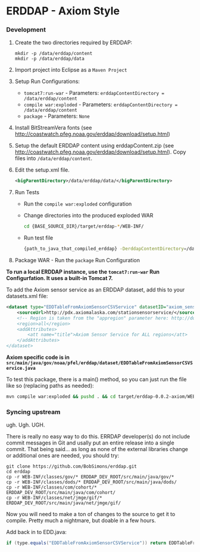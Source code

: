 # ERDDAP - Axiom Style

### Development

1. Create the two directories required by ERDDAP:
    ```
    mkdir -p /data/erddap/content
    mkdir -p /data/erddap/data
    ```

2. Import project into Eclipse as a `Maven Project`
3. Setup Run Configurations:
    * `tomcat7:run-war` - Parameters: `erddapContentDirectory = /data/erddap/content`
    * `compile war:exploded` - Parameters: `erddapContentDirectory = /data/erddap/content`
    * `package` - Parameters: `None`
4. Install BitStreamVera fonts (see http://coastwatch.pfeg.noaa.gov/erddap/download/setup.html)
5. Setup the default ERDDAP content using erddapContent.zip (see http://coastwatch.pfeg.noaa.gov/erddap/download/setup.html).  Copy files into `/data/erddap/content`.
6. Edit the setup.xml file.
    ```xml
    <bigParentDirectory>/data/erddap/data/</bigParentDirectory>
    ```

7. Run Tests
    * Run the `compile war:exploded` configuration
    * Change directories into the produced exploded WAR

        ```bash
        cd {BASE_SOURCE_DIR}/target/erddap-*/WEB-INF/
        ```
    * Run test file

        ```bash
        {path_to_java_that_compiled_erddap} -DerddapContentDirectory=/data/erddap/content -classpath "./classes:./lib/*:{your_path_to_tomcat_directory}/lib/servlet-api.jar" -Xmx1200M -Xms1200M gov/noaa/pfel/coastwatch/TestAll
        ```
8. Package WAR - Run the `package` Run Configuration


**To run a local ERDDAP instance, use the `tomcat7:run-war` Run Configurfation.  It uses a built-in Tomcat 7.**

To add the Axiom sensor service as an ERDDAP dataset, add this to your datasets.xml file:
```xml
<dataset type="EDDTableFromAxiomSensorCSVService" datasetID="axiom_sensor_service">
    <sourceUrl>http://pdx.axiomalaska.com/stationsensorservice/</sourceUrl>
    <!-- Region is taken from the "appregion" parameter here: http://docs.stationsensorservice.apiary.io/#getstationrequest
    <region>all</region>
    <addAttributes>
        <att name="title">Axiom Sensor Service for ALL regions</att>
    </addAttributes>
</dataset>
```

**Axiom specific code is in `src/main/java/gov/noaa/pfel/erddap/dataset/EDDTableFromAxiomSensorCSVService.java`**

To test this package, there is a main() method, so you can just run the file like so (replacing paths as needed):

```bash
mvn compile war:exploded && pushd . && cd target/erddap-0.0.2-axiom/WEB-INF/ &&  /opt/java/jdk_64/bin/java -DerddapContentDirectory=/data/erddap/content -classpath "./classes:./lib/*:/opt/apache-tomcat/eclipse-7.0.47/lib/servlet-api.jar" -Xmx1200M -Xms1200M gov/noaa/pfel/erddap/dataset/EDDTableFromAxiomSensorCSVService; popd
```


### Syncing upstream

ugh. Ugh. UGH.

There is really no easy way to do this.  ERRDAP developer(s) do not include commit messages
in Git and usally put an entire release into a single commit.  That being said... as long as none of the external libraries change or additional ones are needed, you should try:

```
git clone https://github.com/BobSimons/erddap.git
cd erddap
cp -r WEB-INF/classes/gov/* ERDDAP_DEV_ROOT/src/main/java/gov/*
cp -r WEB-INF/classes/dods/* ERDDAP_DEV_ROOT/src/main/java/dods/
cp -r WEB-INF/classes/com/cohort/* ERDDAP_DEV_ROOT/src/main/java/com/cohort/
cp -r WEB-INF/classes/net/jmge/gif/* ERDDAP_DEV_ROOT/src/main/java/net/jmge/gif/
```

Now you will need to make a ton of changes to the source to get it to compile.  Pretty much a nightmare, but doable in a few hours.


Add back in to EDD.java:

```java
if (type.equals("EDDTableFromAxiomSensorCSVService")) return EDDTableFromAxiomSensorCSVService.fromXml(xmlReader);
```

